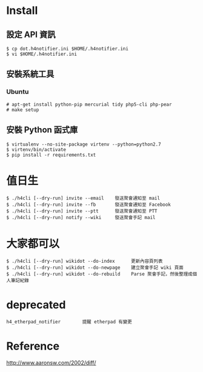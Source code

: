 # Install

## 設定 API 資訊
```Shell
$ cp dot.h4notifier.ini $HOME/.h4notifier.ini
$ vi $HOME/.h4notifier.ini
```

## 安裝系統工具

### Ubuntu
    # apt-get install python-pip mercurial tidy php5-cli php-pear
    # make setup

## 安裝 Python 函式庫
    $ virtualenv --no-site-package virtenv --python=python2.7
    $ virtenv/bin/activate
    $ pip install -r requirements.txt
    
# 值日生
    $ ./h4cli [--dry-run] invite --email    發送聚會通知至 mail
    $ ./h4cli [--dry-run] invite --fb       發送聚會通知至 Facebook
    $ ./h4cli [--dry-run] invite --ptt      發送聚會通知至 PTT
    $ ./h4cli [--dry-run] notify --wiki     發送聚會手記 mail

# 大家都可以
    $ ./h4cli [--dry-run] wikidot --do-index      更新內容頁列表
    $ ./h4cli [--dry-run] wikidot --do-newpage    建立聚會手記 wiki 頁面
    $ ./h4cli [--dry-run] wikidot --do-rebuild    Parse 聚會手記，然後整理成個人筆記紀錄

# deprecated
    h4_etherpad_notifier        提醒 etherpad 有變更

# Reference
http://www.aaronsw.com/2002/diff/
